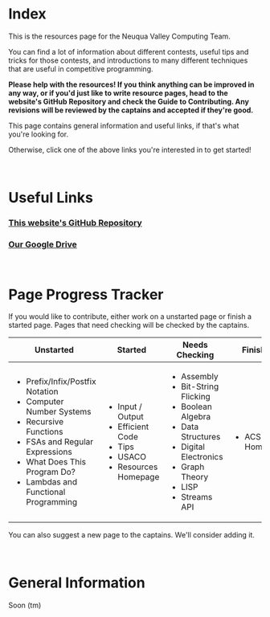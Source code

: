 # Index

This is the resources page for the Neuqua Valley Computing Team.

You can find a lot of information about different contests, useful tips and tricks for those contests, and introductions
to many different techniques that are useful in competitive programming.

**Please help with the resources! If you think anything can be improved in any way, or if you'd just like to write resource pages, head to the
website's GitHub Repository and check the Guide to Contributing. Any revisions will be reviewed by the captains
and accepted if they're good.**

This page contains general information and useful links, if that's what you're looking for.

Otherwise, click one of the above links you're interested in to get started!

<br>

# Useful Links
### [This website's GitHub Repository](https://github.com/NVComputing/nvcomputingsite)
### [Our Google Drive](https://drive.google.com/drive/u/7/folders/1-9GMKiUQ73BadhtPJca8GAPqXCEi0lAl)

<br>

# Page Progress Tracker

If you would like to contribute, either work on a unstarted page or finish a started page. Pages that need checking will be
checked by the captains.

| Unstarted | Started | Needs Checking | Finished |
| --- | --- | --- | --- |
| <ul><li>Prefix/Infix/Postfix Notation</li><li>Computer Number Systems</li><li>Recursive Functions</li><li>FSAs and Regular Expressions</li><li>What Does This Program Do?</li><li>Lambdas and Functional Programming</li></ul> | <ul><li>Input / Output</li><li>Efficient Code</li><li>Tips</li><li>USACO</li><li>Resources Homepage</li></ul> | <ul><li>Assembly</li><li>Bit-String Flicking</li><li>Boolean Algebra</li><li>Data Structures</li><li>Digital Electronics</li><li>Graph Theory</li><li>LISP</li><li>Streams API</li></ul> | <ul><li>ACSL Homepage</li></ul> |

You can also suggest a new page to the captains. We'll consider adding it.

<br>

# General Information

Soon (tm)
